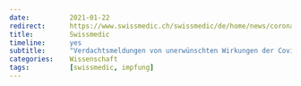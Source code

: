 ```yaml
---
date:          2021-01-22
redirect:      https://www.swissmedic.ch/swissmedic/de/home/news/coronavirus-covid-19/verdachtsmeldungen-impfstoff-covid19.html
title:         Swissmedic
timeline:      yes
subtitle:      "Verdachtsmeldungen von unerwünschten Wirkungen der Covid-19-Impfstoffe in der Schweiz"
categories:    Wissenschaft
tags:          [swissmedic, impfung]
---
```

